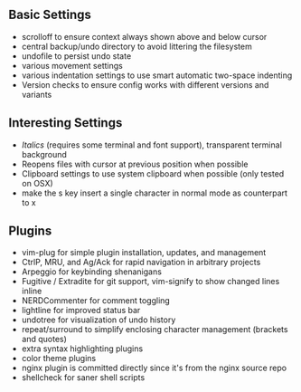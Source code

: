 Basic Settings
--------------
* scrolloff to ensure context always shown above and below cursor
* central backup/undo directory to avoid littering the filesystem
* undofile to persist undo state
* various movement settings
* various indentation settings to use smart automatic two-space indenting
* Version checks to ensure config works with different versions and variants

Interesting Settings
--------------
* *Italics* (requires some terminal and font support), transparent terminal background
* Reopens files with cursor at previous position when possible
* Clipboard settings to use system clipboard when possible (only tested on OSX)
* make the s key insert a single character in normal mode as counterpart to x

Plugins
-------
* vim-plug for simple plugin installation, updates, and management
* CtrlP, MRU, and Ag/Ack for rapid navigation in arbitrary projects
* Arpeggio for keybinding shenanigans
* Fugitive / Extradite for git support, vim-signify to show changed lines inline
* NERDCommenter for comment toggling
* lightline for improved status bar
* undotree for visualization of undo history
* repeat/surround to simplify enclosing character management (brackets and quotes)
* extra syntax highlighting plugins
* color theme plugins
* nginx plugin is committed directly since it's from the nginx source repo
* shellcheck for saner shell scripts
